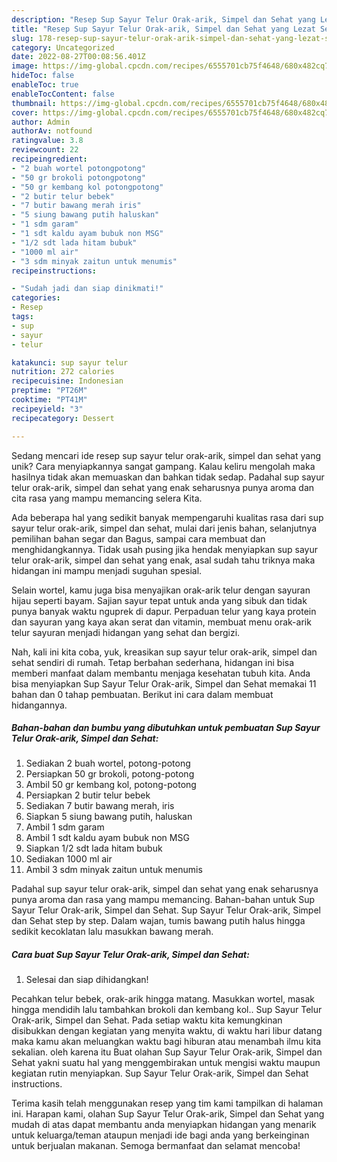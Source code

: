 ```yaml
---
description: "Resep Sup Sayur Telur Orak-arik, Simpel dan Sehat yang Lezat Sekali"
title: "Resep Sup Sayur Telur Orak-arik, Simpel dan Sehat yang Lezat Sekali"
slug: 178-resep-sup-sayur-telur-orak-arik-simpel-dan-sehat-yang-lezat-sekali
category: Uncategorized
date: 2022-08-27T00:08:56.401Z
image: https://img-global.cpcdn.com/recipes/6555701cb75f4648/680x482cq70/sup-sayur-telur-orak-arik-simpel-dan-sehat-foto-resep-utama.jpg
hideToc: false
enableToc: true
enableTocContent: false
thumbnail: https://img-global.cpcdn.com/recipes/6555701cb75f4648/680x482cq70/sup-sayur-telur-orak-arik-simpel-dan-sehat-foto-resep-utama.jpg
cover: https://img-global.cpcdn.com/recipes/6555701cb75f4648/680x482cq70/sup-sayur-telur-orak-arik-simpel-dan-sehat-foto-resep-utama.jpg
author: Admin
authorAv: notfound
ratingvalue: 3.8
reviewcount: 22
recipeingredient:
- "2 buah wortel potongpotong"
- "50 gr brokoli potongpotong"
- "50 gr kembang kol potongpotong"
- "2 butir telur bebek"
- "7 butir bawang merah iris"
- "5 siung bawang putih haluskan"
- "1 sdm garam"
- "1 sdt kaldu ayam bubuk non MSG"
- "1/2 sdt lada hitam bubuk"
- "1000 ml air"
- "3 sdm minyak zaitun untuk menumis"
recipeinstructions:

- "Sudah jadi dan siap dinikmati!"
categories:
- Resep
tags:
- sup
- sayur
- telur

katakunci: sup sayur telur 
nutrition: 272 calories
recipecuisine: Indonesian
preptime: "PT26M"
cooktime: "PT41M"
recipeyield: "3"
recipecategory: Dessert

---
```





Sedang mencari ide resep sup sayur telur orak-arik, simpel dan sehat yang unik? Cara menyiapkannya sangat gampang. Kalau keliru mengolah maka hasilnya tidak akan memuaskan dan bahkan tidak sedap. Padahal sup sayur telur orak-arik, simpel dan sehat yang enak seharusnya punya aroma dan cita rasa yang mampu memancing selera Kita.





Ada beberapa hal yang sedikit banyak mempengaruhi kualitas rasa dari sup sayur telur orak-arik, simpel dan sehat, mulai dari jenis bahan, selanjutnya pemilihan bahan segar dan Bagus, sampai cara membuat dan menghidangkannya. Tidak usah pusing jika hendak menyiapkan sup sayur telur orak-arik, simpel dan sehat yang enak,      asal sudah tahu triknya maka hidangan ini mampu menjadi suguhan spesial.














Selain wortel, kamu juga bisa menyajikan orak-arik telur dengan sayuran hijau seperti bayam. Sajian sayur tepat untuk anda yang sibuk dan tidak punya banyak waktu nguprek di dapur. Perpaduan telur yang kaya protein dan sayuran yang kaya akan serat dan vitamin, membuat menu orak-arik telur sayuran menjadi hidangan yang sehat dan bergizi.






Nah, kali ini kita coba, yuk, kreasikan sup sayur telur orak-arik, simpel dan sehat sendiri di rumah. Tetap berbahan sederhana, hidangan ini bisa memberi manfaat dalam membantu menjaga kesehatan tubuh kita. Anda bisa menyiapkan Sup Sayur Telur Orak-arik, Simpel dan Sehat memakai 11 bahan dan 0 tahap pembuatan. Berikut ini cara dalam membuat hidangannya.

<!--inarticleads1-->

##### Bahan-bahan dan bumbu yang dibutuhkan untuk pembuatan Sup Sayur Telur Orak-arik, Simpel dan Sehat:

1. Sediakan 2 buah wortel, potong-potong
1. Persiapkan 50 gr brokoli, potong-potong
1. Ambil 50 gr kembang kol, potong-potong
1. Persiapkan 2 butir telur bebek
1. Sediakan 7 butir bawang merah, iris
1. Siapkan 5 siung bawang putih, haluskan
1. Ambil 1 sdm garam
1. Ambil 1 sdt kaldu ayam bubuk non MSG
1. Siapkan 1/2 sdt lada hitam bubuk
1. Sediakan 1000 ml air
1. Ambil 3 sdm minyak zaitun untuk menumis


Padahal sup sayur telur orak-arik, simpel dan sehat yang enak seharusnya punya aroma dan rasa yang mampu memancing. Bahan-bahan untuk Sup Sayur Telur Orak-arik, Simpel dan Sehat. Sup Sayur Telur Orak-arik, Simpel dan Sehat step by step. Dalam wajan, tumis bawang putih halus hingga sedikit kecoklatan lalu masukkan bawang merah. 

<!--inarticleads2-->

##### Cara buat Sup Sayur Telur Orak-arik, Simpel dan Sehat:


1. Selesai dan siap dihidangkan!

Pecahkan telur bebek, orak-arik hingga matang. Masukkan wortel, masak hingga mendidih lalu tambahkan brokoli dan kembang kol.. Sup Sayur Telur Orak-arik, Simpel dan Sehat. Pada setiap waktu kita kemungkinan disibukkan dengan kegiatan yang menyita waktu, di waktu hari libur datang maka kamu akan meluangkan waktu bagi hiburan atau menambah ilmu kita sekalian. oleh karena itu Buat olahan Sup Sayur Telur Orak-arik, Simpel dan Sehat yakni suatu hal yang menggembirakan untuk mengisi waktu maupun kegiatan rutin menyiapkan. Sup Sayur Telur Orak-arik, Simpel dan Sehat instructions. 

Terima kasih telah menggunakan resep yang tim kami tampilkan di halaman ini. Harapan kami, olahan Sup Sayur Telur Orak-arik, Simpel dan Sehat yang mudah di atas dapat membantu anda menyiapkan hidangan yang menarik untuk keluarga/teman ataupun menjadi ide bagi anda yang berkeinginan untuk berjualan makanan. Semoga bermanfaat dan selamat mencoba!

